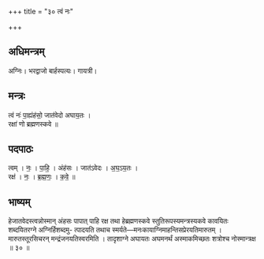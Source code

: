 +++
title = "३० त्वं नः"

+++
## अधिमन्त्रम्
अग्निः। भरद्वाजो बार्हस्पत्यः। गायत्री।

## मन्त्रः
त्वं नः॑ पा॒ह्यंह॑सो॒ जात॑वेदो अघाय॒तः ।  
रक्षा॑ णो ब्रह्मणस्कवे ॥

## पदपाठः
त्वम् । नः॒ । पा॒हि॒ । अंह॑सः । जात॑ऽवेदः । अ॒घ॒ऽय॒तः ।  
रक्ष॑ । नः॒ । ब्र॒ह्म॒णः॒ । क॒वे॒ ॥

## भाष्यम्
हेजातवेदस्त्वन्नोस्मान् अंहसः पापात् पाहि रक्ष तथा हेब्रह्मणस्कवे स्तुतिरूपस्यमन्त्रस्यकवे कावयितः शब्दयितरग्ने अग्निर्हिशब्दमु- त्पादयति तथाच स्मर्यते—मनःकायाग्निमाहन्तिसप्रेरयतिमारुतम् । मारुतस्तूरसिचरन् मन्द्रंजनयतिस्वरमिति । तादृशाग्ने अघायतः अघमनर्थं अस्माकमिच्छतः शत्रोश्च नोस्मान्त्रक्ष ॥ ३० ॥
